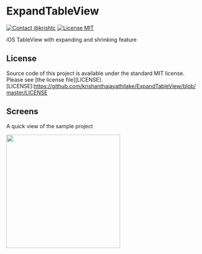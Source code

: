 # ExpandTableView

[![Contact @krishtc](https://img.shields.io/badge/Contact-%40krishtc-blue.svg?style=flat)](https://twitter.com/krishtc)  [![License MIT](https://img.shields.io/badge/license-MIT-blue.svg?style=flat)](https://github.com/krishanthajayathilake/ExpandTableView/blob/master/LICENSE)

iOS TableView with expanding and shrinking feature

## License

Source code of this project is available under the standard MIT license. Please see [the license file][LICENSE].
[LICENSE]:https://github.com/krishanthajayathilake/ExpandTableView/blob/master/LICENSE

## Screens

A quick view of the sample project

<img src="https://github.com/krishanthajayathilake/ExpandTableView/blob/master/images/ScreenShot.png" width="300" />
